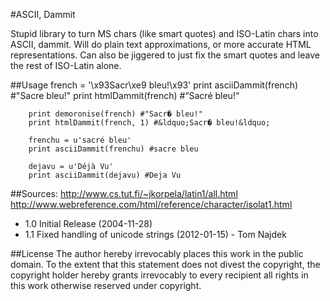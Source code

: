 #ASCII, Dammit

Stupid library to turn MS chars (like smart quotes) and ISO-Latin
chars into ASCII, dammit. Will do plain text approximations, or more
accurate HTML representations. Can also be jiggered to just fix the
smart quotes and leave the rest of ISO-Latin alone.

##Usage
		french = '\x93Sacr\xe9 bleu!\x93'
		print asciiDammit(french) #"Sacre bleu!"
		print htmlDammit(french) #&ldquo;Sacr&eacute; bleu!&ldquo;

		print demoronise(french) #"Sacr� bleu!"
		print htmlDammit(french, 1) #&ldquo;Sacr� bleu!&ldquo;

		frenchu = u'sacré bleu'
		print asciiDammit(frenchu) #sacre bleu

		dejavu = u'Déjà Vu'
		print asciiDammit(dejavu) #Deja Vu

##Sources:
 http://www.cs.tut.fi/~jkorpela/latin1/all.html
 http://www.webreference.com/html/reference/character/isolat1.html

- 1.0 Initial Release (2004-11-28)
- 1.1 Fixed handling of unicode strings (2012-01-15) - Tom Najdek

##License
The author hereby irrevocably places this work in the public domain.
To the extent that this statement does not divest the copyright,
the copyright holder hereby grants irrevocably to every recipient
all rights in this work otherwise reserved under copyright.